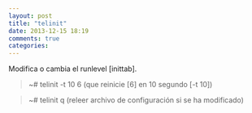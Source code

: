 ```yaml
---
layout: post
title: "telinit"
date: 2013-12-15 18:19
comments: true
categories: 
---
```

Modifica o cambia el runlevel [inittab].

>~# telinit -t 10 6 (que reinicie [6] en 10 segundo [-t 10])

>~# telinit q (releer archivo de configuración si se ha modificado)

